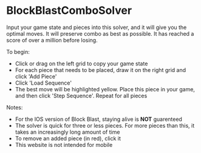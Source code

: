 # BlockBlastComboSolver
Input your game state and pieces into this solver, and it will give you the optimal moves. It will preserve combo as best as possible.
It has reached a score of over a million before losing.

To begin:
- Click or drag on the left grid to copy your game state
- For each piece that needs to be placed, draw it on the right grid and click 'Add Piece'
- Click 'Load Sequence'
- The best move will be highlighted yellow. Place this piece in your game, and then click 'Step Sequence'. Repeat for all pieces

Notes:
- For the IOS version of Block Blast, staying alive is **NOT** guarenteed
- The solver is quick for three or less pieces. For more pieces than this, it takes an increasingly long amount of time
- To remove an added piece (in red), click it
- This website is not intended for mobile
